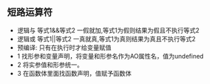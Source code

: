 ## 短路运算符   
* 逻辑与 等式1&&等式2    一假就加,等式1为假则结果为假且不执行等式2  
* 逻辑或 等式1||等式2    一真就真,等式1为真则结果为真且不执行等式2    
* 预编译: 只有在执行时才给变量赋值 
*   1 找形参和变量声明，将变量和形参名作为AO属性名，值为undefined
*   2 将实参值和形参统一。
*   3 在函数体里面找函数声明，值赋予函数体